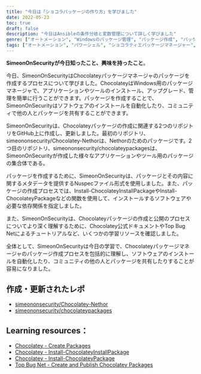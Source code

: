 ```yaml
---
title: "今日は「ショコラパッケージの作り方」を学びました"
date: 2022-05-23
toc: true
draft: false
description: "今日はAnsibleの条件分岐と変数管理について詳しく学びました"
genre: ["オートメーション", "Windowsのパッケージ管理", "パッケージ作成", "パッケージ管理", "IaC（Infrastructure as Code）とは", "Windowsソフトウエアのデプロイメント", "ソフトウェアパッケージ", "ウィンドウズ・オートメーション", "パッケージリポジトリ", "Windowsツール"]
tags: ["オートメーション", "パワーシェル", "ショコラティエパッケージマネージャー", "ショコラトリー", "チョコ", "パッケージ作成", "パッケージオートメーション", "ヌーペック", "ネソール", "Windowsパッケージマネージャ", "アイエーシー", "コードとしてのインフラ", "Windows ソフトウェアの展開", "ソフトウェアパッケージング", "リポジトリ管理", "パッケージシェアリング", "ショコラトリー・ドキュメント", "チュートリアル", "パッケージ出版"]
---
```


**SimeonOnSecurityが今日知ったこと、興味を持ったこと**。

今日、SimeonOnSecurityはChocolateyパッケージマネージャのパッケージを作成するプロセスについて学びました。ChocolateyはWindows用のパッケージマネージャで、アプリケーションやツールのインストール、アップグレード、管理を簡単に行うことができます。パッケージを作成することで、SimeonOnSecurityはソフトウェアのインストールを自動化したり、コミュニティで他の人とパッケージを共有することができます。

SimeonOnSecurityは、Chocolateyパッケージの作成に関連する2つのリポジトリをGitHub上に作成し、更新しました。最初のリポジトリ、simeononsecurity/Chocolatey-Nethorは、Nethorのためのパッケージです。2つ目のリポジトリ、simeononsecurity/chocolateypackagesは、SimeonOnSecurityが作成した様々なアプリケーションやツール用のパッケージの集合体である。

パッケージを作成するために、SimeonOnSecurityは、パッケージとその内容に関するメタデータを提供するNuspecファイル形式を使用しました。また、パッケージの作成プロセスでは、Install-ChocolateyInstallPackageやInstall-ChocolateyPackageなどの関数を使用して、インストールするソフトウェアや必要な依存関係を指定しました。

また、SimeonOnSecurityは、Chocolateyパッケージの作成と公開のプロセスについてより深く理解するために、Chocolatey公式ドキュメントやTop Bug Netによるチュートリアルなど、いくつかの学習リソースを確認しました。

全体として、SimeonOnSecurityは今日の学習で、Chocolateyパッケージマネージャのパッケージ作成プロセスを包括的に理解し、ソフトウェアのインストールを自動化したり、コミュニティの他の人とパッケージを共有したりすることが容易になりました。

## 作成・更新されたレポ
- [simeononsecurity/Chocolatey-Nethor](https://github.com/simeononsecurity/Chocolatey-Nethor)
- [simeononsecurity/chocolateypackages](https://github.com/simeononsecurity/chocolateypackages)

## Learning resources：
- [Chocolatey - Create Packages](https://docs.chocolatey.org/en-us/create/create-packages#nuspec)
- [Chocolatey - Install-ChocolateyInstallPackage](https://docs.chocolatey.org/en-us/create/functions/install-chocolateyinstallpackage)
- [Chocolatey - Install-ChocolateyPackage](https://docs.chocolatey.org/en-us/create/functions/install-chocolateypackage)
- [Top Bug Net - Create and Publish Chocolatey Packages](https://www.topbug.net/blog/2012/07/02/a-simple-tutorial-create-and-publish-chocolatey-packages/)
